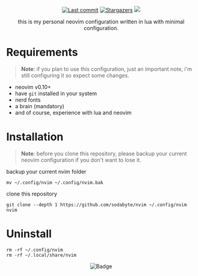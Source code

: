 <p align="center">
<a href="https://github.com/sodabyte/nvim/commits/main"><img alt="Last commit" src="https://img.shields.io/github/last-commit/sodabyte/nvim?colorA=363a4f&colorB=f5e0dc&style=for-the-badge"></a>
<a href="https://github.com/sodabyte/nvim/stargazers"><img alt="Stargazers" src="https://img.shields.io/github/stars/sodabyte/nvim?colorA=363a4f&colorB=eba0ac&style=for-the-badge"></a>
<a><img src="https://img.shields.io/github/languages/code-size/sodabyte/nvim?colorA=363a4f&colorB=b4befe&style=for-the-badge"></a>
</p>

<p align="center">
this is my personal neovim configuration written in lua with minimal configuration.
</p>

# Requirements

> **Note**:
>  if you plan to use this configuration, just an important note, i'm still configuring it so expect some changes.

- neovim v0.10+
- have `git` installed in your system
- nerd fonts
- a brain (mandatory)
- and of course, experience with lua and neovim

# Installation

> **Note**:
> before you clone this repository, please backup your current neovim configuration if you don't want to lose it.

backup your current nvim folder

```shell
mv ~/.config/nvim ~/.config/nvim.bak
```

clone this repository

```shell
git clone --depth 1 https://github.com/sodabyte/nvim ~/.config/nvim
nvim
```

# Uninstall

```shell
rm -rf ~/.config/nvim
rm -rf ~/.local/share/nvim
```

<p align="center">
<img alt="Badge" src="https://img.shields.io/badge/Made with lua-89b4fa.svg?style=for-the-badge&logo=Lua&logoColor=white">
</p>
